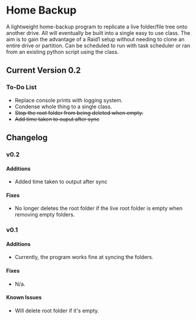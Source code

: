 # Home Backup

A lightweight home-backup program to replicate a live folder/file tree onto another drive. All will eventually be built into a single easy to use class.
The aim is to gain the advantage of a Raid1 setup without needing to clone an entire drive or partition. Can be scheduled to run with task scheduler or ran from an existing python script using the class.

## Current Version 0.2
### To-Do List
- Replace console prints with logging system.
- Condense whole thing to a single class.
- ~~Stop the root folder from being deleted when empty.~~
- ~~Add time taken to ouput after sync~~

## Changelog
### v0.2
#### Additions
- Added time taken to output after sync 

#### Fixes
- No longer deletes the root folder if the live root folder is empty when removing empty folders.


### v0.1
#### Additions
- Currently, the program works fine at syncing the folders.

#### Fixes
- N/a.

#### Known Issues
- Will delete root folder if it's empty.